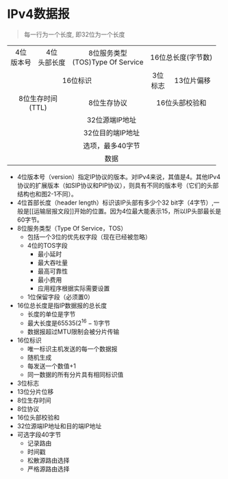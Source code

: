 # IPv4数据报

> 每一行为一个长度, 即32位为一个长度
<table align="center">
	<tr align ="center">
		<td>4位<br>版本号</td>
		<td>4位<br>头部长度</td>
		<td colspan ="2">8位服务类型
			<br>(TOS)Type Of Service
		</td>
		<td colspan = "4">16位总长度(字节数)</td>
	</tr>
	<tr align="center">
		<td colspan = "4">16位标识</td>
		<td>3位<br>标志</td>
		<td colspan ="3">13位片偏移</td>
	</tr>
	<tr align="center">
		<td colspan = "2">8位生存时间<br>(TTL)</td>
		<td colspan = "2">8位生存协议</td>
		<td colspan ="4">16位头部校验和</td>
	</tr>
	<tr align="center">
		<td colspan = "8">32位源端IP地址</td>
	</tr>
	<tr align="center">
		<td colspan = "8">32位目的端IP地址</td>
	</tr>
	<tr align="center">
		<td colspan = "8">选项，最多40字节</td>
	</tr>
	<tr align="center">
		<td colspan = "8">数据</td>
	</tr>
</table>

- 4位版本号（version）指定IP协议的版本。对IPv4来说，其值是4。其他IPv4协议的扩展版本（如SIP协议和PIP协议），则具有不同的版本号（它们的头部结构也和图2-1不同）。
- 4位首部长度（header length）标识该IP头部有多少个32 bit字（4字节）,一般是[[运输层报文段]]开始的位置。因为4位最大能表示15，所以IP头部最长是60字节。
- 8位服务类型（Type Of Service，TOS）
  - 包括一个3位的优先权字段（现在已经被忽略）
  - 4位的TOS字段
    - 最小延时
    - 最大吞吐量
    - 最高可靠性
    - 最小费用
	- 应用程序根据实际需要设置
  - 1位保留字段（必须置0）
- 16位总长度是指IP数据报的总长度
  - 长度的单位是字节
  - 最大长度是65535($2^{16}-1$)字节
  - 数据报超过MTU限制会被分片传输
 - 16位标识
   - 唯一标识主机发送的每一个数据报
   - 随机生成
   - 每发送一个数值+1
   - 同一数据的所有分片具有相同标识值
 - 3位标志
 - 13位分片位移
 - 8位生存时间
 - 8位协议
 - 16位头部校验和
 - 32位源端IP地址和目的端IP地址
 - 可选字段40字节
   - 记录路由
   - 时间戳
   - 松散源路由选择
   - 严格源路由选择
   
  